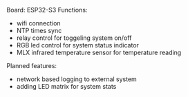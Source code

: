 Board: ESP32-S3
Functions:
- wifi connection
- NTP times sync
- relay control for toggeling system on/off
- RGB led control for system status indicator
- MLX infrared temperature sensor for temperature reading

Planned features:
- network based logging to external system
- adding LED matrix for system stats
